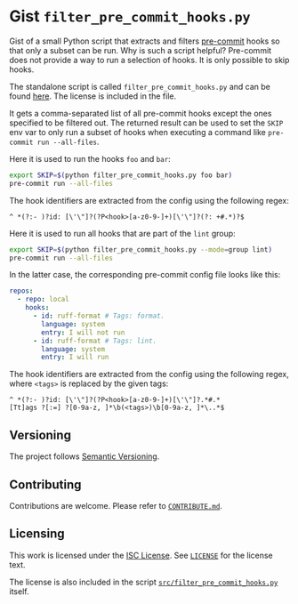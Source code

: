 # Gist `filter_pre_commit_hooks.py`

Gist of a small Python script that extracts and filters
[pre-commit](https://pre-commit.com/) hooks so that only a subset can be run.
Why is such a script helpful? Pre-commit does not provide a way to run a
selection of hooks. It is only possible to skip hooks.

The standalone script is called `filter_pre_commit_hooks.py` and can be found
[here](src/filter_pre_commit_hooks.py). The license is included in the file.

It gets a comma-separated list of all pre-commit hooks except the ones specified
to be filtered out. The returned result can be used to set the `SKIP` env var to
only run a subset of hooks when executing a command like
`pre-commit run --all-files`.

Here it is used to run the hooks `foo` and `bar`:

```sh
export SKIP=$(python filter_pre_commit_hooks.py foo bar)
pre-commit run --all-files
```

The hook identifiers are extracted from the config using the following regex:

```re
^ *(?:- )?id: [\'\"]?(?P<hook>[a-z0-9-]+)[\'\"]?(?: +#.*)?$
```

Here it is used to run all hooks that are part of the `lint` group:

```sh
export SKIP=$(python filter_pre_commit_hooks.py --mode=group lint)
pre-commit run --all-files
```

In the latter case, the corresponding pre-commit config file looks like this:

```yaml
repos:
  - repo: local
    hooks:
      - id: ruff-format # Tags: format.
        language: system
        entry: I will not run
      - id: ruff-format # Tags: lint.
        language: system
        entry: I will run
```

The hook identifiers are extracted from the config using the following regex,
where `<tags>` is replaced by the given tags:

```re
^ *(?:- )?id: [\'\"]?(?P<hook>[a-z0-9-]+)[\'\"]?.*#.*
[Tt]ags ?[:=] ?[0-9a-z, ]*\b(<tags>)\b[0-9a-z, ]*\..*$
```

## Versioning

The project follows [Semantic Versioning](https://semver.org/).

## Contributing

Contributions are welcome. Please refer to [`CONTRIBUTE.md`](CONTRIBUTE.md).

## Licensing

This work is licensed under the
[ISC License](https://en.wikipedia.org/wiki/ISC_license). See
[`LICENSE`](LICENSE) for the license text.

The license is also included in the script
[`src/filter_pre_commit_hooks.py`](src/filter_pre_commit_hooks.py) itself.
